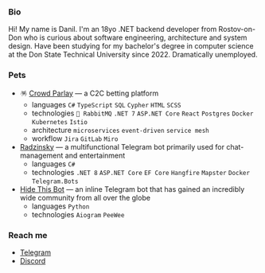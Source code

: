 ### Bio
Hi! My name is Danil. I'm an 18yo .NET backend developer from Rostov-on-Don who is curious about software engineering, architecture and system design. Have been studying for my bachelor's degree in computer science at the Don State Technical University since 2022. Dramatically unemployed.


### Pets
- 🪅 [Crowd Parlay](https://gitlab.otter.su/crowdparlay) — a C2C betting platform
  - languages `C#` `TypeScript` `SQL` `Cypher` `HTML` `SCSS`
  - technologies `🦄 RabbitMQ` `.NET 7` `ASP.NET Core` `React` `Postgres` `Docker` `Kubernetes` `Istio`
  - architecture `microservices` `event-driven` `service mesh`
  - workflow `Jira` `GitLab` `Miro`
- [Radzinsky](https://github.com/undrcrxwn/radzinsky) — a multifunctional Telegram bot primarily used for chat-management and entertainment
  - languages `C#`
  - technologies `.NET 8` `ASP.NET Core` `EF Core` `Hangfire` `Mapster` `Docker` `Telegram.Bots`
- [Hide This Bot](https://github.com/undrcrxwn/hide-this-bot) — an inline Telegram bot that has gained an incredibly wide community from all over the globe
  - languages `Python`
  - technologies `Aiogram` `PeeWee`


### Reach me
- [Telegram](https://t.me/undrcrxwn)
- [Discord](https://discordapp.com/users/764185797200969748)
